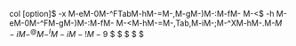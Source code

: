 col [option]$
-x  M-eM-0M-^FTabM-hM-=M-,M-gM-)M-:M-fM- M-<$
-h  M-eM-0M-^FM-gM-)M-:M-fM- M-<M-hM-=M-,Tab,M-iM-;M-^XM-hM-.M-$M-iM-^@M-^IM-iM-!M-9$
$
$
$
$
$
